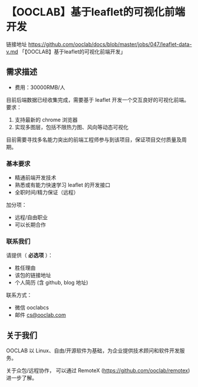 # 【OOCLAB】基于leaflet的可视化前端开发

链接地址 https://github.com/ooclab/docs/blob/master/jobs/047/leaflet-data-v.md 「【OOCLAB】基于leaflet的可视化前端开发」

## 需求描述

- 费用：30000RMB/人

目前后端数据已经收集完成，需要基于 leaflet 开发一个交互良好的可视化前端。要求：

1. 支持最新的 chrome 浏览器
2. 实现多图层，包括不限热力图、风向等动态可视化

目前需要寻找多名能力突出的前端工程师参与到该项目，保证项目交付质量及周期。

### 基本要求

- 精通前端开发技术
- 熟悉或有能力快速学习 leaflet 的开发接口
- 全职时间/精力保证（远程）

加分项：
- 远程/自由职业
- 可以长期合作

### 联系我们

请提供（ **必选项** ）：
- 胜任理由
- 该包的链接地址
- 个人简历 (含 github, blog 地址)

联系方式：
- 微信 ooclabcs
- 邮件 cs@ooclab.com

## 关于我们

OOCLAB 以 Linux、自由/开源软件为基础，为企业提供技术顾问和软件开发服务。

关于众包/远程协作，
可以通过 RemoteX (https://github.com/ooclab/remotex) 进一步了解。
